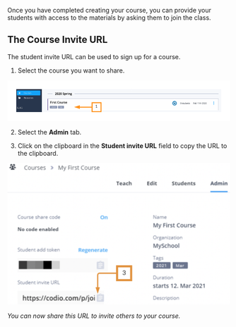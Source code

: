 Once you have completed creating your course, you can provide your students with access to the materials by asking them to join the class.

## The Course Invite URL
The student invite URL can be used to sign up for a course.

1. Select the course you want to share.

![.guides/img/selectCourse](.guides/img/selectCourse.png)

2. Select the **Admin** tab.



3. Click on the clipboard in the **Student invite URL** field to copy the URL to the clipboard.

![.guides/img/studentInviteURL](.guides/img/studentInviteURLnew.png)

*You can now share this URL to invite others to your course.*


